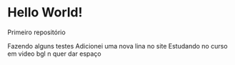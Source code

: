 # Hello World!
Primeiro repositório

Fazendo alguns testes
Adicionei uma nova lina no site
Estudando no curso em video
bgl n quer dar espaço
